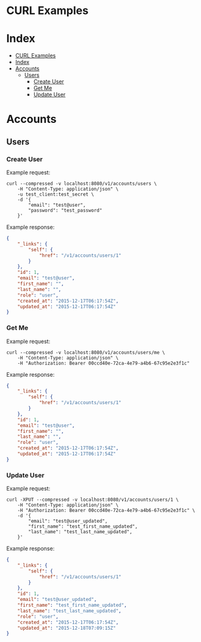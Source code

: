 # CURL Examples

# Index

* [CURL Examples](#curl-examples)
* [Index](#index)
* [Accounts](#accounts)
  * [Users](#users)
    * [Create User](#create-user)
    * [Get Me](#get-me)
    * [Update User](#update-user)

# Accounts

## Users

### Create User

Example request:

```
curl --compressed -v localhost:8080/v1/accounts/users \
	-H "Content-Type: application/json" \
	-u test_client:test_secret \
	-d '{
		"email": "test@user",
		"password": "test_password"
	}'
```

Example response:

```json
{
	"_links": {
		"self": {
			"href": "/v1/accounts/users/1"
		}
	},
	"id": 1,
	"email": "test@user",
	"first_name": "",
	"last_name": "",
	"role": "user",
	"created_at": "2015-12-17T06:17:54Z",
	"updated_at": "2015-12-17T06:17:54Z"
}
```

### Get Me

Example request:

```
curl --compressed -v localhost:8080/v1/accounts/users/me \
	-H "Content-Type: application/json" \
	-H "Authorization: Bearer 00ccd40e-72ca-4e79-a4b6-67c95e2e3f1c"
```

Example response:

```json
{
	"_links": {
		"self": {
			"href": "/v1/accounts/users/1"
		}
	},
	"id": 1,
	"email": "test@user",
	"first_name": "",
	"last_name": "",
	"role": "user",
	"created_at": "2015-12-17T06:17:54Z",
	"updated_at": "2015-12-17T06:17:54Z"
}
```

### Update User

Example request:

```
curl -XPUT --compressed -v localhost:8080/v1/accounts/users/1 \
	-H "Content-Type: application/json" \
	-H "Authorization: Bearer 00ccd40e-72ca-4e79-a4b6-67c95e2e3f1c" \
	-d '{
		"email": "test@user_updated",
		"first_name": "test_first_name_updated",
		"last_name": "test_last_name_updated",
	}'
```

Example response:

```json
{
	"_links": {
		"self": {
			"href": "/v1/accounts/users/1"
		}
	},
	"id": 1,
	"email": "test@user_updated",
	"first_name": "test_first_name_updated",
	"last_name": "test_last_name_updated",
	"role": "user",
	"created_at": "2015-12-17T06:17:54Z",
	"updated_at": "2015-12-18T07:09:15Z"
}
```

